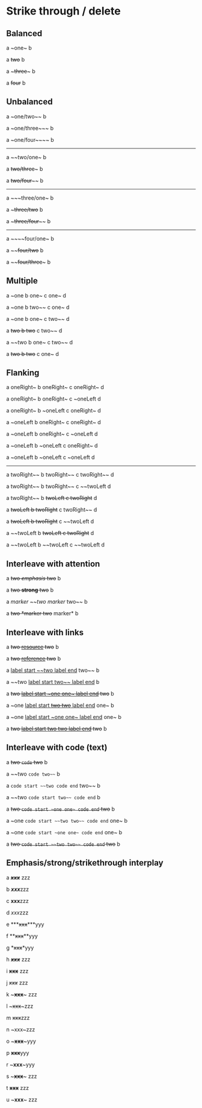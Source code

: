 # Strike through / delete

## Balanced

a ~one~ b

a ~~two~~ b

a ~~~three~~~ b

a ~~~~four~~~~ b

## Unbalanced

a ~one/two~~ b

a ~one/three~~~ b

a ~one/four~~~~ b

***

a ~~two/one~ b

a ~~two/three~~~ b

a ~~two/four~~~~ b

***

a ~~~three/one~ b

a ~~~three/two~~ b

a ~~~three/four~~~~ b

***

a ~~~~four/one~ b

a ~~~~four/two~~ b

a ~~~~four/three~~~ b

## Multiple

a ~one b one~ c one~ d

a ~one b two~~ c one~ d

a ~one b one~ c two~~ d

a ~~two b two~~ c two~~ d

a ~~two b one~ c two~~ d

a ~~two b two~~ c one~ d

## Flanking

a oneRight~ b oneRight~ c oneRight~ d

a oneRight~ b oneRight~ c ~oneLeft d

a oneRight~ b ~oneLeft c oneRight~ d

a ~oneLeft b oneRight~ c oneRight~ d

a ~oneLeft b oneRight~ c ~oneLeft d

a ~oneLeft b ~oneLeft c oneRight~ d

a ~oneLeft b ~oneLeft c ~oneLeft d

***

a twoRight~~ b twoRight~~ c twoRight~~ d

a twoRight~~ b twoRight~~ c ~~twoLeft d

a twoRight~~ b ~~twoLeft c twoRight~~ d

a ~~twoLeft b twoRight~~ c twoRight~~ d

a ~~twoLeft b twoRight~~ c ~~twoLeft d

a ~~twoLeft b ~~twoLeft c twoRight~~ d

a ~~twoLeft b ~~twoLeft c ~~twoLeft d

## Interleave with attention

a ~~two *emphasis* two~~ b

a ~~two **strong** two~~ b

a *marker ~~two marker* two~~ b

a ~~two *marker two~~ marker* b

## Interleave with links

a ~~two [resource](#) two~~ b

a ~~two [reference][#] two~~ b

a [label start ~~two label end](#) two~~ b

a ~~two [label start two~~ label end](#) b

a ~~two [label start ~one one~ label end](#) two~~ b

a ~one [label start ~~two two~~ label end](#) one~ b

a ~one [label start ~one one~ label end](#) one~ b

a ~~two [label start ~~two two~~ label end](#) two~~ b

[#]: #

## Interleave with code (text)

a ~~two `code` two~~ b

a ~~two `code two~~` b

a `code start ~~two code end` two~~ b

a ~~two `code start two~~ code end` b

a ~~two `code start ~one one~ code end` two~~ b

a ~one `code start ~~two two~~ code end` one~ b

a ~one `code start ~one one~ code end` one~ b

a ~~two `code start ~~two two~~ code end` two~~ b

## Emphasis/strong/strikethrough interplay

a ***~~xxx~~*** zzz

b ***xxx***zzz

c **xxx**zzz

d *xxx*zzz

e ***~~xxx~~***yyy

f **~~xxx~~**yyy

g *~~xxx~~*yyy

h ***~~xxx~~*** zzz

i **~~xxx~~** zzz

j *~~xxx~~* zzz

k ~~~**xxx**~~~ zzz

l ~~~xxx~~~zzz

m ~~xxx~~zzz

n ~xxx~zzz

o ~~~**xxx**~~~yyy

p ~~**xxx**~~yyy

r ~**xxx**~yyy

s ~~~**xxx**~~~ zzz

t ~~**xxx**~~ zzz

u ~**xxx**~ zzz
